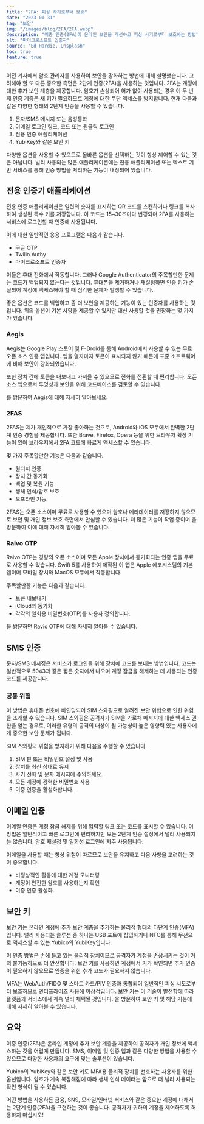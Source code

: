 ```yaml
---
title: "2FA: 피싱 사기로부터 보호"
date: "2023-01-31"
tag: "보안"
img: "/images/blog/2FA/2FA.webp"
description: "이중 인증(2FA)이 온라인 보안을 개선하고 피싱 사기로부터 보호하는 방법"
alt: "마이크로소프트 인증자"
source: "Ed Hardie, Unsplash"
toc: true
feature: true
---
```


이전 기사에서 암호 관리자를 사용하여 보안을 강화하는 방법에 대해 설명했습니다. 고려해야 할 또 다른 중요한 측면은 2단계 인증(2FA)을 사용하는 것입니다.
2FA는 계정에 대한 추가 보안 계층을 제공합니다. 암호가 손상되어 허가 없이 사용되는 경우 이 두 번째 인증 계층은 새 키가 필요하므로 계정에 대한 무단 액세스를 방지합니다.
현재 다음과 같은 다양한 형태의 2단계 인증을 사용할 수 있습니다.

1. 문자/SMS 메시지 또는 음성통화
2. 이메일 로그인 링크, 코드 또는 원클릭 로그인
3. 전용 인증 애플리케이션
4. YubiKey와 같은 보안 키

다양한 옵션을 사용할 수 있으므로 올바른 옵션을 선택하는 것이 항상 제어할 수 있는 것은 아닙니다. 널리 사용되는 많은 애플리케이션에는 전용 애플리케이션 또는 텍스트 기반 서비스를 통해 인증 방법을 처리하는 기능이 내장되어 있습니다.

## 전용 인증기 애플리케이션

전용 인증 애플리케이션은 일련의 숫자를 표시하는 QR 코드를 스캔하거나 링크를 복사하여 생성된 특수 키를 저장합니다. 이 코드는 15~30초마다 변경되며 2FA를 사용하는 서비스에 로그인할 때 인증에 사용됩니다.

이에 대한 일반적인 응용 프로그램은 다음과 같습니다.

- 구글 OTP
- Twilio Authy
- 마이크로소프트 인증자

이들은 휴대 전화에서 작동합니다. 그러나 Google Authenticator의 주목할만한 문제는 코드가 백업되지 않는다는 것입니다. 휴대폰을 제거하거나 재설정하면 인증 키가 손실되어 계정에 액세스해야 할 때 심각한 문제가 발생할 수 있습니다.

좋은 옵션은 코드를 백업하고 좀 더 보안을 제공하는 기능이 있는 인증자를 사용하는 것입니다. 위의 옵션이 기본 사항을 제공할 수 있지만 대신 사용할 것을 권장하는 몇 가지가 있습니다.

### Aegis

<Media source="https://cdn.xanzhu.com/v1/2-factor-auth/aegis.webp" alt="Aegis Authenticator 로고"></Media>

Aegis는 Google Play 스토어 및 F-Droid를 통해 Android에서 사용할 수 있는 무료 오픈 소스 인증 앱입니다. 앱을 열자마자 토큰이 표시되지 않기 때문에 표준 소프트웨어에 비해 보안이 강화되었습니다.

또한 장치 간에 토큰을 내보내고 가져올 수 있으므로 전화를 전환할 때 편리합니다. 오픈 소스 앱으로서 투명성과 보안을 위해 코드베이스를 검토할 수 있습니다.

<PageLink title="getaegis.app" url="https://getaegis.app/"></PageLink> 를 방문하여 Aegis에 대해 자세히 알아보세요.

### 2FAS

<Media source="https://cdn.xanzhu.com/v1/2-factor-auth/2fas.webp" alt="2FAS 인증 로고"></Media>

2FAS는 제가 개인적으로 가장 좋아하는 것으로, Android와 iOS 모두에서 완벽한 2단계 인증 경험을 제공합니다. 또한 Brave, Firefox, Opera 등을 위한 브라우저 확장 기능이 있어 브라우저에서 2FA 코드에 빠르게 액세스할 수 있습니다.

몇 가지 주목할만한 기능은 다음과 같습니다.

- 원터치 인증
- 장치 간 동기화
- 백업 및 복원 기능
- 생체 인식/암호 보호
- 오프라인 기능.

2FAS는 오픈 소스이며 무료로 사용할 수 있으며 암호나 메타데이터를 저장하지 않으므로 보안 및 개인 정보 보호 측면에서 안심할 수 있습니다. 더 많은 기능이 작업 중이며 <PageLink title="2fas.com" url="https://2fas.com/"></PageLink> 을 방문하여 이에 대해 자세히 알아볼 수 있습니다.

### Raivo OTP

<Media source="https://cdn.xanzhu.com/v1/2-factor-auth/ravio.webp" alt="Ravio Authenticator 로고"></Media>

Raivo OTP는 경량의 오픈 소스이며 모든 Apple 장치에서 동기화되는 인증 앱을 무료로 사용할 수 있습니다. Swift 5를 사용하여 제작된 이 앱은 Apple 에코시스템의 기본 앱이며 모바일 장치와 MacOS 모두에서 작동합니다.

주목할만한 기능은 다음과 같습니다.

- 토큰 내보내기
- iCloud와 동기화
- 각각의 일회용 비밀번호(OTP)를 사용자 정의합니다.

<PageLink title="raivo-otp.com" url="https://raivo-otp.com/"></PageLink> 을 방문하면 Ravio OTP에 대해 자세히 알아볼 수 있습니다.

## SMS 인증

문자/SMS 메시징은 서비스가 로그인을 위해 장치에 코드를 보내는 방법입니다. 코드는 일반적으로 5043과 같은 짧은 숫자에서 나오며 계정 잠금을 해제하는 데 사용되는 인증 코드를 제공합니다.

### 공통 위험

이 방법은 휴대폰 번호에 바인딩되어 SIM 스와핑으로 알려진 보안 위협으로 인한 위험을 초래할 수 있습니다. SIM 스와핑은 공격자가 SIM을 가로채 메시지에 대한 액세스 권한을 얻는 경우로, 이러한 유형의 공격의 대상이 될 가능성이 높은 영향력 있는 사용자에게 중요한 보안 문제가 됩니다.

SIM 스와핑의 위험을 방지하기 위해 다음을 수행할 수 있습니다.

1. SIM 핀 또는 비밀번호 설정 및 사용
2. 장치를 최신 상태로 유지
3. 사기 전화 및 문자 메시지에 주의하세요.
4. 모든 계정에 강력한 비밀번호 사용
5. 이중 인증을 활성화합니다.

## 이메일 인증

이메일 인증은 계정 잠금 해제를 위해 입력할 링크 또는 코드를 표시할 수 있습니다. 이 방법은 일반적이고 빠른 로그인에 편리하지만 모든 2단계 인증 설정에서 널리 사용되지는 않습니다. 암호 재설정 및 일회성 로그인에 자주 사용됩니다.

이메일을 사용할 때는 항상 위험이 따르므로 보안을 유지하고 다음 사항을 고려하는 것이 중요합니다.

- 비정상적인 활동에 대한 계정 모니터링
- 계정이 안전한 암호를 사용하는지 확인
- 이중 인증 활성화.

## 보안 키

보안 키는 온라인 계정에 추가 보안 계층을 추가하는 물리적 형태의 다단계 인증(MFA)입니다. 널리 사용되는 솔루션 중 하나는 USB 포트에 삽입하거나 NFC를 통해 무선으로 액세스할 수 있는 Yubico의 YubiKey입니다.

이 인증 방법은 손에 들고 있는 물리적 장치이므로 공격자가 계정을 손상시키는 것이 거의 불가능하므로 더 안전합니다. 보안 키를 사용하면 계정에서 키가 확인되면 추가 인증이 필요하지 않으므로 인증을 위한 추가 코드가 필요하지 않습니다.

MFA는 WebAuth/FIDO 및 스마트 카드/PIV 인증과 통합되어 일반적인 피싱 시도로부터 보호하므로 엔터프라이즈 사용에 이상적입니다. 보안 키는 이 기술이 발전함에 따라 플랫폼과 서비스에서 계속 널리 채택될 것입니다. <PageLink title="Yubico.com" url="https://www.yubico.com/"></PageLink> 을 방문하여 보안 키 및 해당 기능에 대해 자세히 알아볼 수 있습니다.

## 요약

이중 인증(2FA)은 온라인 계정에 추가 보안 계층을 제공하여 공격자가 개인 정보에 액세스하는 것을 어렵게 만듭니다. SMS, 이메일 및 인증 앱과 같은 다양한 방법을 사용할 수 있으므로 다양한 사용자의 요구에 맞는 솔루션이 있습니다.

Yubico의 YubiKey와 같은 보안 키도 MFA용 물리적 장치를 선호하는 사용자를 위한 옵션입니다. 암호가 계속 복잡해짐에 따라 생체 인식 데이터는 앞으로 더 널리 사용되는 확인 형식이 될 수 있습니다.

어떤 방법을 사용하든 금융, SNS, 모바일/인터넷 서비스와 같은 중요한 계정에 대해서는 2단계 인증(2FA)을 구현하는 것이 좋습니다. 공격자가 귀하의 계정을 제어하도록 허용하지 마십시오!
